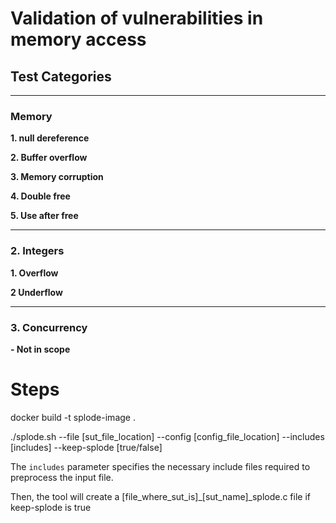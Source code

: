 # Validation of vulnerabilities in memory access

## Test Categories

---

### Memory

**1. null dereference**

**2. Buffer overflow**

**3. Memory corruption**

**4. Double free**

**5. Use after free**

---

### 2. Integers

**1. Overflow**

**2 Underflow**

---

### 3. Concurrency

**- Not in scope**

# Steps

docker build -t splode-image .

./splode.sh --file [sut_file_location] --config [config_file_location] --includes [includes] --keep-splode [true/false]

The `includes` parameter specifies the necessary include files required to preprocess the input file.

Then, the tool will create a
[file_where_sut_is]\_[sut_name]\_splode.c file if keep-splode is true
